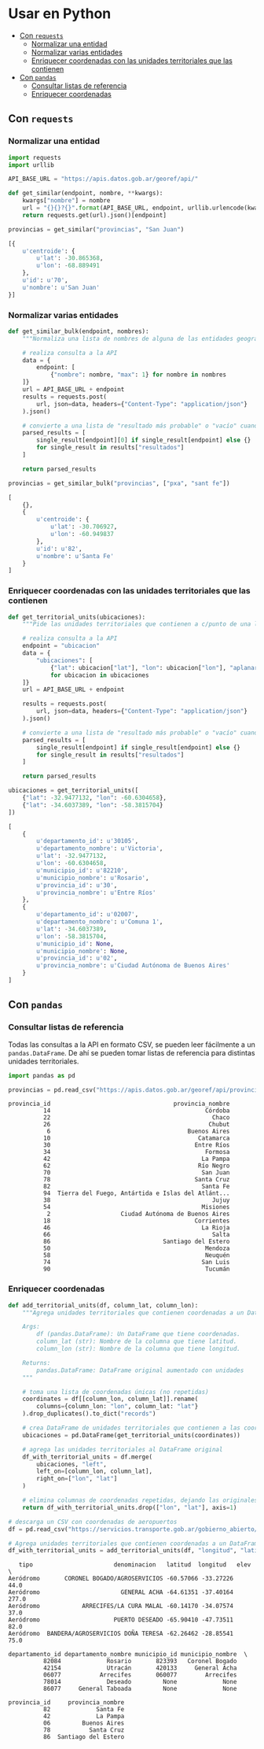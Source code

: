 # Usar en Python

<!-- START doctoc generated TOC please keep comment here to allow auto update -->
<!-- DON'T EDIT THIS SECTION, INSTEAD RE-RUN doctoc TO UPDATE -->


- [Con `requests`](#con-requests)
    - [Normalizar una entidad](#normalizar-una-entidad)
    - [Normalizar varias entidades](#normalizar-varias-entidades)
    - [Enriquecer coordenadas con las unidades territoriales que las contienen](#enriquecer-coordenadas-con-las-unidades-territoriales-que-las-contienen)
- [Con `pandas`](#con-pandas)
    - [Consultar listas de referencia](#consultar-listas-de-referencia)
    - [Enriquecer coordenadas](#enriquecer-coordenadas)

<!-- END doctoc generated TOC please keep comment here to allow auto update -->

## Con `requests`

### Normalizar una entidad

```python
import requests
import urllib

API_BASE_URL = "https://apis.datos.gob.ar/georef/api/"

def get_similar(endpoint, nombre, **kwargs):
    kwargs["nombre"] = nombre
    url = "{}{}?{}".format(API_BASE_URL, endpoint, urllib.urlencode(kwargs))
    return requests.get(url).json()[endpoint]

provincias = get_similar("provincias", "San Juan")
```

```python
[{
    u'centroide': {
        u'lat': -30.865368,
        u'lon': -68.889491
    },
    u'id': u'70',
    u'nombre': u'San Juan'
}]
```

### Normalizar varias entidades

```python
def get_similar_bulk(endpoint, nombres):
    """Normaliza una lista de nombres de alguna de las entidades geográficas."""

    # realiza consulta a la API
    data = {
        endpoint: [
            {"nombre": nombre, "max": 1} for nombre in nombres
    ]}
    url = API_BASE_URL + endpoint
    results = requests.post(
        url, json=data, headers={"Content-Type": "application/json"}
    ).json()

    # convierte a una lista de "resultado más probable" o "vacío" cuando no hay
    parsed_results = [
        single_result[endpoint][0] if single_result[endpoint] else {}
        for single_result in results["resultados"]
    ]

    return parsed_results

provincias = get_similar_bulk("provincias", ["pxa", "sant fe"])
```

```python
[
    {},
    {
        u'centroide': {
            u'lat': -30.706927,
            u'lon': -60.949837
        },
        u'id': u'82',
        u'nombre': u'Santa Fe'
    }
]
```

### Enriquecer coordenadas con las unidades territoriales que las contienen

```python
def get_territorial_units(ubicaciones):
    """Pide las unidades territoriales que contienen a c/punto de una lista de coordenadas."""

    # realiza consulta a la API
    endpoint = "ubicacion"
    data = {
        "ubicaciones": [
            {"lat": ubicacion["lat"], "lon": ubicacion["lon"], "aplanar": True}
            for ubicacion in ubicaciones
    ]}
    url = API_BASE_URL + endpoint

    results = requests.post(
        url, json=data, headers={"Content-Type": "application/json"}
    ).json()

    # convierte a una lista de "resultado más probable" o "vacío" cuando no hay
    parsed_results = [
        single_result[endpoint] if single_result[endpoint] else {}
        for single_result in results["resultados"]
    ]

    return parsed_results

ubicaciones = get_territorial_units([
    {"lat": -32.9477132, "lon": -60.6304658},
    {"lat": -34.6037389, "lon": -58.3815704}
])
```

```python
[
    {
        u'departamento_id': u'30105',
        u'departamento_nombre': u'Victoria',
        u'lat': -32.9477132,
        u'lon': -60.6304658,
        u'municipio_id': u'82210',
        u'municipio_nombre': u'Rosario',
        u'provincia_id': u'30',
        u'provincia_nombre': u'Entre Ríos'
    },
    {
        u'departamento_id': u'02007',
        u'departamento_nombre': u'Comuna 1',
        u'lat': -34.6037389,
        u'lon': -58.3815704,
        u'municipio_id': None,
        u'municipio_nombre': None,
        u'provincia_id': u'02',
        u'provincia_nombre': u'Ciudad Autónoma de Buenos Aires'
    }
]
```

## Con `pandas`

### Consultar listas de referencia

Todas las consultas a la API en formato CSV, se pueden leer fácilmente a un `pandas.DataFrame`. De ahí se pueden tomar listas de referencia para distintas unidades territoriales.

```python
import pandas as pd

provincias = pd.read_csv("https://apis.datos.gob.ar/georef/api/provincias?formato=csv")
```

```
provincia_id                                   provincia_nombre
          14                                            Córdoba
          22                                              Chaco
          26                                             Chubut
           6                                       Buenos Aires
          10                                          Catamarca
          30                                         Entre Ríos
          34                                            Formosa
          42                                           La Pampa
          62                                          Río Negro
          70                                           San Juan
          78                                         Santa Cruz
          82                                           Santa Fe
          94  Tierra del Fuego, Antártida e Islas del Atlánt...
          38                                              Jujuy
          54                                           Misiones
           2                    Ciudad Autónoma de Buenos Aires
          18                                         Corrientes
          46                                           La Rioja
          66                                              Salta
          86                                Santiago del Estero
          50                                            Mendoza
          58                                            Neuquén
          74                                           San Luis
          90                                            Tucumán
```

### Enriquecer coordenadas

```python
def add_territorial_units(df, column_lat, column_lon):
    """Agrega unidades territoriales que contienen coordenadas a un DataFrame.

    Args:
        df (pandas.DataFrame): Un DataFrame que tiene coordenadas.
        column_lat (str): Nombre de la columna que tiene latitud.
        column_lon (str): Nombre de la columna que tiene longitud.

    Returns:
        pandas.DataFrame: DataFrame original aumentado con unidades       territoriales que contienen a las coordenadas.
    """

    # toma una lista de coordenadas únicas (no repetidas)
    coordinates = df[[column_lon, column_lat]].rename(
        columns={column_lon: "lon", column_lat: "lat"}
    ).drop_duplicates().to_dict("records")

    # crea DataFrame de unidades territoriales que contienen a las coordenadas
    ubicaciones = pd.DataFrame(get_territorial_units(coordinates))

    # agrega las unidades territoriales al DataFrame original
    df_with_territorial_units = df.merge(
        ubicaciones, "left",
        left_on=[column_lon, column_lat],
        right_on=["lon", "lat"]
    )

    # elimina columnas de coordenadas repetidas, dejando las originales
    return df_with_territorial_units.drop(["lon", "lat"], axis=1)

# descarga un CSV con coordenadas de aeropuertos
df = pd.read_csv("https://servicios.transporte.gob.ar/gobierno_abierto/descargar.php?t=aeropuertos&d=detalle", sep=";")

# Agrega unidades territoriales que contienen coordenadas a un DataFrame
df_with_territorial_units = add_territorial_units(df, "longitud", "latitud")
```

```
   tipo                       denominacion   latitud  longitud   elev  \
Aeródromo       CORONEL BOGADO/AGROSERVICIOS -60.57066 -33.27226   44.0
Aeródromo                       GENERAL ACHA -64.61351 -37.40164  277.0
Aeródromo            ARRECIFES/LA CURA MALAL -60.14170 -34.07574   37.0
Aeródromo                     PUERTO DESEADO -65.90410 -47.73511   82.0
Aeródromo  BANDERA/AGROSERVICIOS DOÑA TERESA -62.26462 -28.85541   75.0

departamento_id departamento_nombre municipio_id municipio_nombre  \
          82084             Rosario       823393   Coronel Bogado
          42154             Utracán       420133     General Acha
          06077           Arrecifes       060077        Arrecifes
          78014             Deseado         None             None
          86077     General Taboada         None             None

provincia_id     provincia_nombre
          82             Santa Fe
          42             La Pampa
          06         Buenos Aires
          78           Santa Cruz
          86  Santiago del Estero
```

<!-- ## Con `data-cleaner` -->
